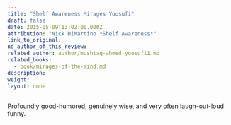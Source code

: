 ```yaml
---
title: "Shelf Awareness Mirages Yousufi"
draft: false
date: 2015-05-09T13:02:00.000Z
attribution: "Nick DiMartino *Shelf Awareness*"
link_to_original:
nd_author_of_this_review:
related_author: author/mushtaq-ahmed-yousufi1.md
related_books:
  - book/mirages-of-the-mind.md
description:
weight:
layout: none
---
```

Profoundly good-humored, genuinely wise, and very often laugh-out-loud funny.

